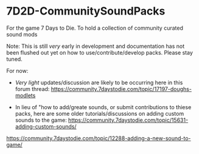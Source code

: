 # 7D2D-CommunitySoundPacks
For the game 7 Days to Die. To hold a collection of community curated sound mods

Note: This is still *very* early in development and documentation has not been flushed out yet on how to use/contribute/develop packs. Please stay tuned.

For now:
- *Very light* updates/discussion are likely to be occurring here in this forum thread: https://community.7daystodie.com/topic/17197-doughs-modlets

- In lieu of "how to add/greate sounds, or submit contributions to thiese packs, here are some older tutorials/discussions on adding custom sounds to the game:
https://community.7daystodie.com/topic/15631-adding-custom-sounds/

https://community.7daystodie.com/topic/12288-adding-a-new-sound-to-game/

